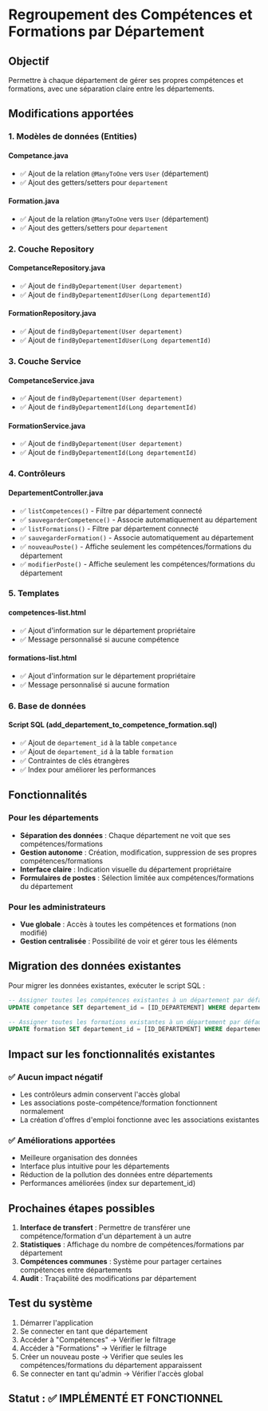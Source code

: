 # Regroupement des Compétences et Formations par Département

## Objectif
Permettre à chaque département de gérer ses propres compétences et formations, avec une séparation claire entre les départements.

## Modifications apportées

### 1. Modèles de données (Entities)

#### Competance.java
- ✅ Ajout de la relation `@ManyToOne` vers `User` (département)
- ✅ Ajout des getters/setters pour `departement`

#### Formation.java
- ✅ Ajout de la relation `@ManyToOne` vers `User` (département) 
- ✅ Ajout des getters/setters pour `departement`

### 2. Couche Repository

#### CompetanceRepository.java
- ✅ Ajout de `findByDepartement(User departement)`
- ✅ Ajout de `findByDepartementIdUser(Long departementId)`

#### FormationRepository.java
- ✅ Ajout de `findByDepartement(User departement)`
- ✅ Ajout de `findByDepartementIdUser(Long departementId)`

### 3. Couche Service

#### CompetanceService.java
- ✅ Ajout de `findByDepartement(User departement)`
- ✅ Ajout de `findByDepartementId(Long departementId)`

#### FormationService.java
- ✅ Ajout de `findByDepartement(User departement)`  
- ✅ Ajout de `findByDepartementId(Long departementId)`

### 4. Contrôleurs

#### DepartementController.java
- ✅ `listCompetences()` - Filtre par département connecté
- ✅ `sauvegarderCompetence()` - Associe automatiquement au département
- ✅ `listFormations()` - Filtre par département connecté
- ✅ `sauvegarderFormation()` - Associe automatiquement au département
- ✅ `nouveauPoste()` - Affiche seulement les compétences/formations du département
- ✅ `modifierPoste()` - Affiche seulement les compétences/formations du département

### 5. Templates

#### competences-list.html
- ✅ Ajout d'information sur le département propriétaire
- ✅ Message personnalisé si aucune compétence

#### formations-list.html
- ✅ Ajout d'information sur le département propriétaire
- ✅ Message personnalisé si aucune formation

### 6. Base de données

#### Script SQL (add_departement_to_competence_formation.sql)
- ✅ Ajout de `departement_id` à la table `competance`
- ✅ Ajout de `departement_id` à la table `formation`
- ✅ Contraintes de clés étrangères
- ✅ Index pour améliorer les performances

## Fonctionnalités

### Pour les départements
- **Séparation des données** : Chaque département ne voit que ses compétences/formations
- **Gestion autonome** : Création, modification, suppression de ses propres compétences/formations
- **Interface claire** : Indication visuelle du département propriétaire
- **Formulaires de postes** : Sélection limitée aux compétences/formations du département

### Pour les administrateurs
- **Vue globale** : Accès à toutes les compétences et formations (non modifié)
- **Gestion centralisée** : Possibilité de voir et gérer tous les éléments

## Migration des données existantes

Pour migrer les données existantes, exécuter le script SQL :
```sql
-- Assigner toutes les compétences existantes à un département par défaut
UPDATE competance SET departement_id = [ID_DEPARTEMENT] WHERE departement_id IS NULL;

-- Assigner toutes les formations existantes à un département par défaut
UPDATE formation SET departement_id = [ID_DEPARTEMENT] WHERE departement_id IS NULL;
```

## Impact sur les fonctionnalités existantes

### ✅ Aucun impact négatif
- Les contrôleurs admin conservent l'accès global
- Les associations poste-compétence/formation fonctionnent normalement
- La création d'offres d'emploi fonctionne avec les associations existantes

### ✅ Améliorations apportées
- Meilleure organisation des données
- Interface plus intuitive pour les départements
- Réduction de la pollution des données entre départements
- Performances améliorées (index sur departement_id)

## Prochaines étapes possibles

1. **Interface de transfert** : Permettre de transférer une compétence/formation d'un département à un autre
2. **Statistiques** : Affichage du nombre de compétences/formations par département
3. **Compétences communes** : Système pour partager certaines compétences entre départements
4. **Audit** : Traçabilité des modifications par département

## Test du système

1. Démarrer l'application
2. Se connecter en tant que département
3. Accéder à "Compétences" → Vérifier le filtrage
4. Accéder à "Formations" → Vérifier le filtrage  
5. Créer un nouveau poste → Vérifier que seules les compétences/formations du département apparaissent
6. Se connecter en tant qu'admin → Vérifier l'accès global

## Statut : ✅ IMPLÉMENTÉ ET FONCTIONNEL
